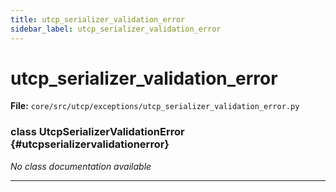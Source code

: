 ```yaml
---
title: utcp_serializer_validation_error
sidebar_label: utcp_serializer_validation_error
---
```


# utcp_serializer_validation_error

**File:** `core/src/utcp/exceptions/utcp_serializer_validation_error.py`

### class UtcpSerializerValidationError {#utcpserializervalidationerror}

*No class documentation available*

---
